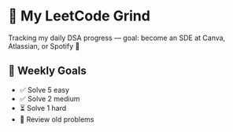 # 🧠 My LeetCode Grind

Tracking my daily DSA progress — goal: become an SDE at Canva, Atlassian, or Spotify 🎯
## 📅 Weekly Goals
- ✅ Solve 5 easy
- ✅ Solve 2 medium
- ⏳ Solve 1 hard
- 🔄 Review old problems

